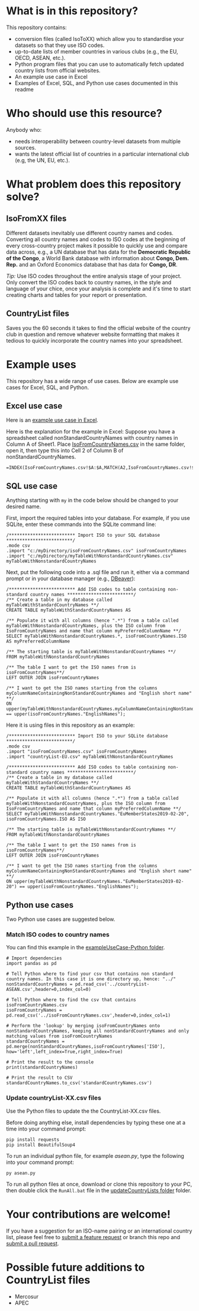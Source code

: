 # What is in this repository?
This repository contains:
- conversion files (called IsoToXX) which allow you to standardise your datasets so that they use ISO codes.
- up-to-date lists of member countries in various clubs (e.g., the EU, OECD, ASEAN, etc.).
- Python program files that you can use to automatically fetch updated country lists from official websites.
- An example use case in Excel
- Examples of Excel, SQL, and Python use cases documented in this readme

# Who should use this resource?
Anybody who:
- needs interoperability between country-level datasets from multiple sources.
- wants the latest official list of countries in a particular international club (e.g, the UN, EU, etc.).

# What problem does this repository solve?
## IsoFromXX files

Different datasets inevitably use different country names and codes. Converting all country names and codes to ISO codes at the beginning of every cross-country project makes it possible to quickly use and compare data across, e.g., a UN database that has data for the **Democratic Republic of the Congo**, a World Bank database with information about **Congo, Dem. Rep.** and an Oxford Economics database that has data for **Congo, DR**.

*Tip:* Use ISO codes throughout the entire analysis stage of your project. Only convert the ISO codes back to country names, in the style and language of your chice, once your analysis is complete and it's time to start creating charts and tables for your report or presentation.

## CountryList files

Saves you the 60 seconds it takes to find the official website of the country club in question and remove whatever website formatting that makes it tedious to quickly incorporate the country names into your spreadsheet.

# Example uses

This repository has a wide range of use cases. Below are example use cases for Excel, SQL, and Python.

## Excel use case

Here is an [example use case in Excel](https://github.com/OxfordEconomics/CountryLists/tree/master/exampleUseCase-Excel).  

Here is the explanation for the example in Excel: Suppose you have a spreadsheet called nonStandardCountryNames with country names in Column A of Sheet1. Place [IsoFromCountryNames.csv](https://github.com/OxfordEconomics/CountryLists/blob/master/IsoFromCountryNames.csv) in the same folder, open it, then type this into Cell 2 of Column B of nonStandardCountryNames.

```
=INDEX(IsoFromCountryNames.csv!$A:$A,MATCH(A2,IsoFromCountryNames.csv!$B:$B,0))
```

## SQL use case

Anything starting with `my` in the code below should be changed to your desired name.

First, import the required tables into your database. For example, if you use SQLite, enter these commands into the SQLite command line:

```
/************************* Import ISO to your SQL database *************************/
.mode csv
.import "c:/myDirectory/isoFromCountryNames.csv" isoFromCountryNames
.import "c:/myDirectory/myTableWithNonstandardCountryNames.csv" myTableWithNonstandardCountryNames
```

Next, put the following code into a .sql file and run it, either via a command prompt or in your database manager (e.g., [DBeaver](https://dbeaver.io/)):
```
/************************* Add ISO codes to table containing non-standard country names *************************/
/** Create a table in my database called myTableWithStandardCountryNames **/
CREATE TABLE myTableWithStandardCountryNames AS

/** Populate it with all columns (hence ".*") from a table called myTableWithNonstandardCountryNames, plus the ISO column from IsoFromCountryNames and name that column myPreferredColumnName **/
SELECT myTableWithNonstandardCountryNames.*, isoFromCountryNames.ISO AS myPreferredColumnName

/** The starting table is myTableWithNonstandardCountryNames **/
FROM myTableWithNonstandardCountryNames

/** The table I want to get the ISO names from is isoFromCountryNames**/
LEFT OUTER JOIN isoFromCountryNames

/** I want to get the ISO names starting from the columns myColumnNameContainingNonStandardCountryNames and "English short name" **/
ON upper(myTableWithNonstandardCountryNames.myColumnNameContainingNonStandardCountryNames) == upper(isoFromCountryNames."EnglishNames");
```

Here it is using files in this repository as an example:

```
/************************* Import ISO to your SQLite database *************************/
.mode csv
.import "isoFromCountryNames.csv" isoFromCountryNames
.import "countryList-EU.csv" myTableWithNonstandardCountryNames

/************************* Add ISO codes to table containing non-standard country names *************************/
/** Create a table in my database called myTableWithStandardCountryNames **/
CREATE TABLE myTableWithStandardCountryNames AS

/** Populate it with all columns (hence ".*") from a table called myTableWithNonstandardCountryNames, plus the ISO column from IsoFromCountryNames and name that column myPreferredColumnName **/
SELECT myTableWithNonstandardCountryNames."EuMemberStates2019-02-20", isoFromCountryNames.ISO AS ISO

/** The starting table is myTableWithNonstandardCountryNames **/
FROM myTableWithNonstandardCountryNames

/** The table I want to get the ISO names from is isoFromCountryNames**/
LEFT OUTER JOIN isoFromCountryNames

/** I want to get the ISO names starting from the columns myColumnNameContainingNonStandardCountryNames and "English short name" **/
ON upper(myTableWithNonstandardCountryNames."EuMemberStates2019-02-20") == upper(isoFromCountryNames."EnglishNames");
```

## Python use cases

Two Python use cases are suggested below.

### Match ISO codes to country names

You can find this example in the [exampleUseCase-Python folder](https://github.com/OxfordEconomics/CountryLists/tree/master/exampleUseCase-Python).

```
# Import dependencies
import pandas as pd

# Tell Python where to find your csv that contains non standard country names. In this case it is one directory up, hence: "../"
nonStandardCountryNames = pd.read_csv('../countryList-ASEAN.csv',header=0,index_col=0)

# Tell Python where to find the csv that contains isoFromCountryNames.csv
isoFromCountryNames = pd.read_csv('../isoFromCountryNames.csv',header=0,index_col=1)

# Perform the 'lookup' by merging isoFromCountryNames onto nonStandardCountryNames, keeping all nonStandardCountryNames and only matching values from isoFromCountryNames
standardCountryNames = pd.merge(nonStandardCountryNames,isoFromCountryNames['ISO'], how='left',left_index=True,right_index=True)

# Print the result to the console
print(standardCountryNames)

# Print the result to CSV
standardCountryNames.to_csv('standardCountryNames.csv')

```

### Update countryList-XX.csv files
Use the Python files to update the the CountryList-XX.csv files.

Before doing anything else, install dependencies by typing these one at a time into your command prompt:

```
pip install requests
pip install BeautifulSoup4
```

To run an individual python file, for example *asean.py*, type the following into your command prompt:

```
py asean.py
```

To run all python files at once, download or clone this repository to your PC, then double click the `RunAll.bat` file in the [updateCountryLists folder](https://github.com/OxfordEconomics/CountryLists/tree/master/updateCountryLists) folder. 





# Your contributions are welcome!
If you have a suggestion for an ISO-name pairing or an international country list, please feel free to [submit a feature request](https://github.com/OxfordEconomics/CountryLists/issues "Raise an Issue") or branch this repo and [submit a pull request](https://yangsu.github.io/pull-request-tutorial/ "A Visual Guide to Pull Requests").

# Possible future additions to CountryList files
- Mercosur
- APEC
